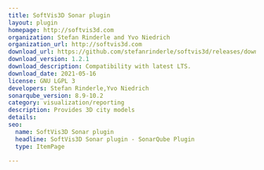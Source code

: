 ```yaml
---
title: SoftVis3D Sonar plugin
layout: plugin
homepage: http://softvis3d.com
organization: Stefan Rinderle and Yvo Niedrich
organization_url: http://softvis3d.com
download_url: https://github.com/stefanrinderle/softvis3d/releases/download/softvis3d-1.2.1/sonar-softvis3d-plugin-1.2.1.jar
download_version: 1.2.1
download_description: Compatibility with latest LTS.
download_date: 2021-05-16
license: GNU LGPL 3
developers: Stefan Rinderle,Yvo Niedrich
sonarqube_version: 8.9-10.2
category: visualization/reporting
description: Provides 3D city models
details: 
seo:
  name: SoftVis3D Sonar plugin
  headline: SoftVis3D Sonar plugin - SonarQube Plugin
  type: ItemPage

---
```

